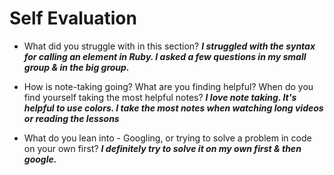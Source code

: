# Self Evaluation

- What did you struggle with in this section?
***I struggled with the syntax for calling an element in Ruby. I asked a few questions in my small group & in the big group.***

- How is note-taking going? What are you finding helpful? When do you find yourself taking the most helpful notes?
***I love note taking. It's helpful to use colors. I take the most notes when watching long videos or reading the lessons***

- What do you lean into - Googling, or trying to solve a problem in code on your own first?
***I definitely try to solve it on my own first & then google.***
